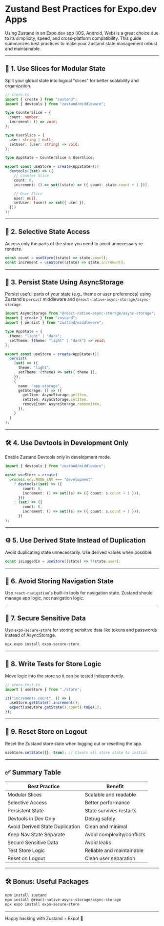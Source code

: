 # Zustand Best Practices for Expo.dev Apps

Using Zustand in an Expo.dev app (iOS, Android, Web) is a great choice due to its simplicity, speed, and cross-platform compatibility. This guide summarizes best practices to make your Zustand state management robust and maintainable.

---

## 🧱 1. Use Slices for Modular State

Split your global state into logical "slices" for better scalability and organization.

```typescript
// store.ts
import { create } from "zustand";
import { devtools } from "zustand/middleware";

type CounterSlice = {
  count: number;
  increment: () => void;
};

type UserSlice = {
  user: string | null;
  setUser: (user: string) => void;
};

type AppState = CounterSlice & UserSlice;

export const useStore = create<AppState>()(
  devtools((set) => ({
    // Counter Slice
    count: 0,
    increment: () => set((state) => ({ count: state.count + 1 })),

    // User Slice
    user: null,
    setUser: (user) => set({ user }),
  }))
);
```

---

## 🧠 2. Selective State Access

Access only the parts of the store you need to avoid unnecessary re-renders.

```typescript
const count = useStore((state) => state.count);
const increment = useStore((state) => state.increment);
```

---

## 💾 3. Persist State Using AsyncStorage

Persist useful parts of your state (e.g., theme or user preferences) using Zustand's `persist` middleware and `@react-native-async-storage/async-storage`.

```typescript
import AsyncStorage from "@react-native-async-storage/async-storage";
import { create } from "zustand";
import { persist } from "zustand/middleware";

type AppState = {
  theme: "light" | "dark";
  setTheme: (theme: "light" | "dark") => void;
};

export const useStore = create<AppState>()(
  persist(
    (set) => ({
      theme: "light",
      setTheme: (theme) => set({ theme }),
    }),
    {
      name: "app-storage",
      getStorage: () => ({
        getItem: AsyncStorage.getItem,
        setItem: AsyncStorage.setItem,
        removeItem: AsyncStorage.removeItem,
      }),
    }
  )
);
```

---

## 🛠 4. Use Devtools in Development Only

Enable Zustand Devtools only in development mode.

```typescript
import { devtools } from "zustand/middleware";

const useStore = create(
  process.env.NODE_ENV === "development"
    ? devtools((set) => ({
        count: 0,
        increment: () => set((s) => ({ count: s.count + 1 })),
      }))
    : (set) => ({
        count: 0,
        increment: () => set((s) => ({ count: s.count + 1 })),
      })
);
```

---

## ⚙️ 5. Use Derived State Instead of Duplication

Avoid duplicating state unnecessarily. Use derived values when possible.

```typescript
const isLoggedIn = useStore((state) => !!state.user);
```

---

## 📱 6. Avoid Storing Navigation State

Use `react-navigation`'s built-in tools for navigation state. Zustand should manage app logic, not navigation logic.

---

## 🔐 7. Secure Sensitive Data

Use `expo-secure-store` for storing sensitive data like tokens and passwords instead of AsyncStorage.

```bash
npx expo install expo-secure-store
```

---

## 🧪 8. Write Tests for Store Logic

Move logic into the store so it can be tested independently.

```typescript
// store.test.ts
import { useStore } from "./store";

it("increments count", () => {
  useStore.getState().increment();
  expect(useStore.getState().count).toBe(1);
});
```

---

## 🧼 9. Reset Store on Logout

Reset the Zustand store state when logging out or resetting the app.

```typescript
useStore.setState({}, true); // Clears all store state to initial
```

---

## ✅ Summary Table

| Best Practice                   | Benefit                    |
| ------------------------------- | -------------------------- |
| Modular Slices                  | Scalable and readable      |
| Selective Access                | Better performance         |
| Persistent State                | State survives restarts    |
| Devtools in Dev Only            | Debug safely               |
| Avoid Derived State Duplication | Clean and minimal          |
| Keep Nav State Separate         | Avoid complexity/conflicts |
| Secure Sensitive Data           | Avoid leaks                |
| Test Store Logic                | Reliable and maintainable  |
| Reset on Logout                 | Clean user separation      |

---

## 🛠 Bonus: Useful Packages

```bash
npm install zustand
npm install @react-native-async-storage/async-storage
npx expo install expo-secure-store
```

---

Happy hacking with Zustand + Expo! 🚀
